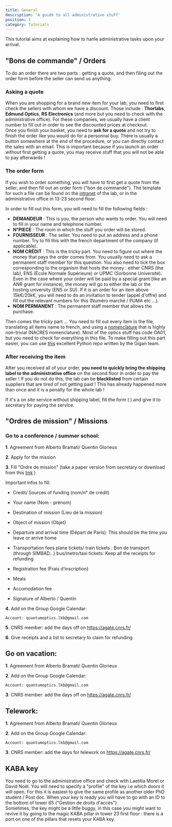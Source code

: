 ```yaml
---
title: General
description: 'A guide to all administrative stuff'
position: 1
category: Tutorials
---
```


This tutorial aims at explaining how to hanle administrative tasks upon your arrival.

## "Bons de commande" / Orders

To do an order there are two parts : getting a quote, and then filing out the order form before the seller can send us anything.

### Asking a quote

When you are shopping for a brand new item for your lab, you need to first check the sellers with whom we have a discount. Those include : **Thorlabs**, **Edmund Optics**, **RS Electronics** (and more but you need to check with the administrative office). For these companies, we usually have a client number to fill out in order to see the discounted prices at checkout.\
Once you finish your basket, you need to **ask for a quote** and not try to finish the order like you would do for a personnal buy. There is usually a button somewhere at the end of the procedure, or you can directly contact the sales with an email. This is important because if you launch an order without first getting a quote, you may receive stuff that you will not be able to pay afterwards !

### The order form

If you wish to order something, you will have to first get a quote from the seller, and then fill out an order form ("bon de commande"). The template for such a file can be found on the [intranet](https://intranet.lkb.upmc.fr/wp-content/uploads/2019/10/Bon_commande_v6_8.pdf) of the lab, or in the administrative office in 13-23 second floor.

<article-image src="StartingPackage/general/bon_commande.png" alt="Bon commande" size="100" :center="true"></article-image>

In order to fill out this form, you will need to fill the following fields :
- **DEMANDEUR** : This is you, the person who wants to order. You will need to fill in your name and telephone number.
- **N°PIECE** : The room in which the stuff you order will be stored.
- **FOURNISSEUR** : The seller. You need to put an address and a phone number. Try to fill this with the french department of the company (if applicable).
- **NOM CRÉDIT** : This is the tricky part. You need to figure out where the money that pays the order comes from. You usually need to ask a permanent staff member for this question. You also need to tick the box corresponding to the organism that hosts the money : either CNRS (the lab), ENS (École Normale Supérieure) or UPMC (Sorbonne Université). Even in the case where your order will be paid by a special grant (like an ANR grant for instance), the money will go to either the lab or the hosting university (ENS or SU). If it is an order for an item above 15k€/20k€, you will need to do an invitation to tender (appel d'offre) and fill out the relevant numbers for this (Numéro marché / PUMA etc ...).
- **NOM PERMANENT** : The permanent staff member that allows the purchase.

Then comes the tricky part ... You need to fill out every item in the file, translating all items name to french, and using a [nomenclature](https://intranet.lkb.upmc.fr/wp-content/uploads/2020/02/referentiel_nacres-2014.zip) that is highly non-trivial (NACRES nomenclature). Most of the optics stuff has code OA01, but you need to check for everything in this file. To make filling out this part easier, you can use [this](https://github.com/laboGigan/thorlabsBC) excellent Python repo written by the Gigan team.

### After receiving the item

After you received all of your order, **you need to quickly bring the shipping label to the administrative office** on the second floor in order to pay the seller ! If you do not do this, the lab can be **blacklisted** from certain suppliers that are tired of not getting paid ! This has already happened more than once and it is a penalty for the whole lab !

If it's a on site service without shipping label, fill the form ( <pdf-link src="AttestationdelivraisonCNRS.pdf" label="Attestation de livraison CNRS" > </pdf-link> ) and give it to secretary for paying the service.

## "Ordres de mission" / Missions

### Go to a conference / summer school:

**1**. Agreement from Alberto Bramati/ Quentin Glorieux

**2**. Apply for the mission

**3**. Fill "Ordre de mission" (take a paper version from secretary or download from this [link](https://intranet.lkb.upmc.fr/wp-content/uploads/2019/10/Demande_ORDRE_DE_MISSION_LKB_2016.docx) )

Important infos to fill:

- Credit/ Sources of funding (nom/n° de crédit)

- Your name (Nom - prénom)

- Destination of mission (Lieu de la mission)

- Object of mission (Objet)

- Departure and arrival time (Départ de Paris): This should be the time you leave or arrive home

- Transportation fees
    plane tickets/ train tickets :  Bon de transport (through SIMBAD...)
    bus/metro/taxi tickets: Keep all the receipts for refunding

- Registration fee (Frais d’inscription)

- Meals

- Accomodation fee

- Signature of Alberto / Quentin

**4**. Add on the Group Google Calendar:

    Account: quantumoptics.lkb@gmail.com


**5**. CNRS member: add the days off on https://agate.cnrs.fr/

**6**. Give receipts and a list to secretary to claim for refunding
<pdf-link src="templatereimbursment.odt" label="Link for template" > </pdf-link>



## Go on vacation:

**1**. Agreement from Alberto Bramati/ Quentin Glorieux

**2**. Add on the Group Google Calendar:

    Account: quantumoptics.lkb@gmail.com


**3**. CNRS member: add the days off on https://agate.cnrs.fr/

## Telework:

**1**. Agreement from Alberto Bramati/ Quentin Glorieux

**2**. Add on the Group Google Calendar:

    Account: quantumoptics.lkb@gmail.com


**3**. CNRS member: add the days for telework on https://agate.cnrs.fr/

## KABA key

You need to go to the administrative office and check with Laetitia Morel or David Noël. You will need to specify a "profile" of the key i.e which doors it will open. For this it is easiest to give the same profile as another older PhD student / Post doc. When your key is ready you will have to go with an ID to the bottom of tower 65 ("Gestion de droits d'accès").\
Sometimes, the key might be a little buggy, in this case you might want to revive it by going to the magic KABA pillar in tower 23 first floor : there is a port on one of the pillars that resets your KABA key.
